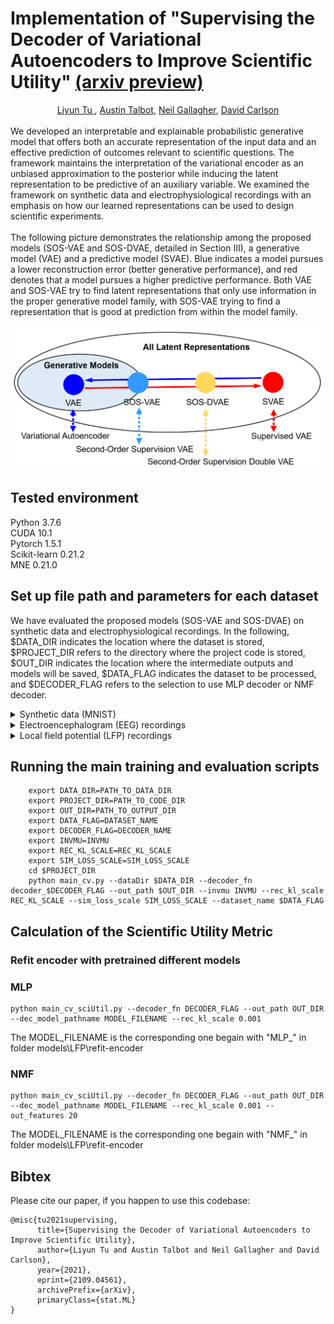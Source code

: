 # Implementation of "Supervising the Decoder of Variational Autoencoders to Improve Scientific Utility" [(arxiv preview)](https://arxiv.org/abs/2109.04561)

<div align="center">
<a href ="#" target="_blank">Liyun Tu </a>, 
<a href ="#" target="_blank">Austin Talbot</a>, 
<a href ="#" target="_blank">Neil Gallagher</a>, 
<a href ="#" target="_blank">David Carlson</a>
</div>

<br>
We developed an interpretable and explainable probabilistic generative model that offers both an accurate representation of the input data and an effective prediction of outcomes relevant to scientific questions. The framework maintains the interpretation of the variational encoder as an unbiased approximation to the posterior while inducing the latent representation to be predictive of an auxiliary variable. We examined the framework on synthetic data and electrophysiological recordings with an emphasis on how our learned representations can be used to design scientific experiments.
<br><br>
The following picture demonstrates the relationship among the proposed models (SOS-VAE and SOS-DVAE, detailed in Section III), a generative model (VAE) and a predictive model (SVAE).  Blue indicates a model pursues a lower reconstruction error (better generative performance), and red denotes that a model pursues a higher predictive performance. Both VAE and SOS-VAE try to find latent representations that only use information in the proper generative model family, with SOS-VAE trying to find a representation that is good at prediction from within the model family.


<p align="center">
    <img src="img/sketch.png" width="500">
</p>

## Tested environment
Python 3.7.6</br>
CUDA 10.1</br>
Pytorch 1.5.1</br>
Scikit-learn 0.21.2</br>
MNE 0.21.0</br>

## Set up file path and parameters for each dataset
We have evaluated the proposed models (SOS-VAE and SOS-DVAE) on synthetic data and electrophysiological recordings. In the following, $DATA_DIR indicates the location where the dataset is stored, $PROJECT_DIR refers to the directory where the project code is stored, $OUT_DIR indicates the location where the intermediate outputs and models will be saved, $DATA_FLAG indicates the dataset to be processed, and $DECODER_FLAG refers to the selection to use MLP decoder or NMF decoder.

<details>
    <summary>Synthetic data (MNIST)</summary>

The dataset will be downloaded automatically, when you run main_cv.py for the first time. You can use --dataDir $DATA_DIR/mnist, so that the datasets are downloaded to the corresponding directories.
```shell script
    DATASET_NAME=mnist
    
```
+ Set to use NMF decoder
```shell script
    DECODER_NAME=nmf
```
+ Set to use MLP decoder
```shell script
    DECODER_NAME=mlp
```
</details>

<details>
    <summary>Electroencephalogram (EEG) recordings</summary>
 
The dataset is available upon request from the owner: http://bcmi.sjtu.edu.cn/home/seed/
Download the dataset and save it in $DATA_DIR/seed folder.
```shell script
    DATASET_NAME=seed
    INVMU=1
    SIM_LOSS_SCALE=0.1
```
+ Set to use NMF decoder
```shell script
    DECODER_NAME=nmf    
    REC_KL_SCALE=1e-4
```
+ Set to use MLP decoder
```shell script
    DECODER_NAME=mlp
    REC_KL_SCALE=0.1
```

</details>

<details>
    <summary>Local field potential (LFP) recordings</summary>
 
This dataset is currently in the preparation stage to make it public by the original lab [cite cell paper]. We will update this section when it is ready for use.

</details>

## Running the main training and evaluation scripts
```shell script
    export DATA_DIR=PATH_TO_DATA_DIR
    export PROJECT_DIR=PATH_TO_CODE_DIR
    export OUT_DIR=PATH_TO_OUTPUT_DIR
    export DATA_FLAG=DATASET_NAME
    export DECODER_FLAG=DECODER_NAME
    export INVMU=INVMU
    export REC_KL_SCALE=REC_KL_SCALE
    export SIM_LOSS_SCALE=SIM_LOSS_SCALE
    cd $PROJECT_DIR     
    python main_cv.py --dataDir $DATA_DIR --decoder_fn decoder_$DECODER_FLAG --out_path $OUT_DIR --invmu INVMU --rec_kl_scale REC_KL_SCALE --sim_loss_scale SIM_LOSS_SCALE --dataset_name $DATA_FLAG 
```

## Calculation of the Scientific Utility Metric
### Refit encoder with pretrained different models

### MLP
```shell script
python main_cv_sciUtil.py --decoder_fn DECODER_FLAG --out_path OUT_DIR --dec_model_pathname MODEL_FILENAME --rec_kl_scale 0.001
```

The MODEL_FILENAME is the corresponding one begain with "MLP_" in folder models\LFP\refit-encoder

### NMF
```shell script
python main_cv_sciUtil.py --decoder_fn DECODER_FLAG --out_path OUT_DIR --dec_model_pathname MODEL_FILENAME --rec_kl_scale 0.001 --out_features 20
```
The MODEL_FILENAME is the corresponding one begain with "NMF_" in folder models\LFP\refit-encoder



## Bibtex
Please cite our paper, if you happen to use this codebase:
```
@misc{tu2021supervising,
      title={Supervising the Decoder of Variational Autoencoders to Improve Scientific Utility}, 
      author={Liyun Tu and Austin Talbot and Neil Gallagher and David Carlson},
      year={2021},
      eprint={2109.04561},
      archivePrefix={arXiv},
      primaryClass={stat.ML}
}
```
